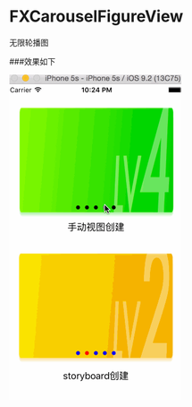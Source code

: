 # FXCarouselFigureView
无限轮播图

###效果如下

![](https://github.com/zfx5130/FXCarouselFigureView/blob/master/image/demo.gif)